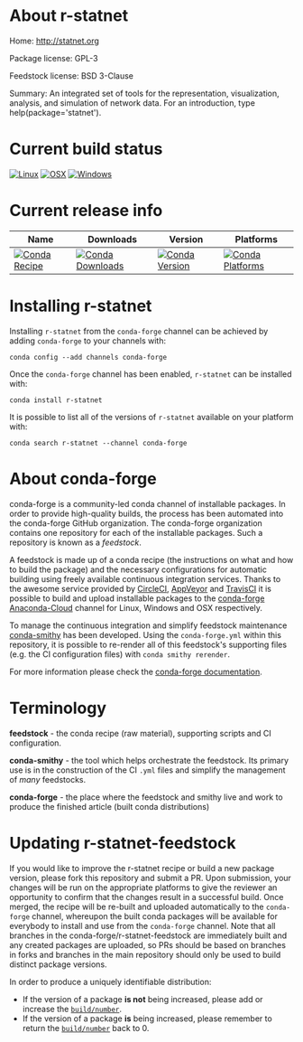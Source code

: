 About r-statnet
===============

Home: http://statnet.org

Package license: GPL-3

Feedstock license: BSD 3-Clause

Summary: An integrated set of tools for the representation, visualization, analysis, and simulation of network data. For an introduction, type help(package='statnet').



Current build status
====================

[![Linux](https://img.shields.io/circleci/project/github/conda-forge/r-statnet-feedstock/master.svg?label=Linux)](https://circleci.com/gh/conda-forge/r-statnet-feedstock)
[![OSX](https://img.shields.io/travis/conda-forge/r-statnet-feedstock/master.svg?label=macOS)](https://travis-ci.org/conda-forge/r-statnet-feedstock)
[![Windows](https://img.shields.io/appveyor/ci/conda-forge/r-statnet-feedstock/master.svg?label=Windows)](https://ci.appveyor.com/project/conda-forge/r-statnet-feedstock/branch/master)

Current release info
====================

| Name | Downloads | Version | Platforms |
| --- | --- | --- | --- |
| [![Conda Recipe](https://img.shields.io/badge/recipe-r--statnet-green.svg)](https://anaconda.org/conda-forge/r-statnet) | [![Conda Downloads](https://img.shields.io/conda/dn/conda-forge/r-statnet.svg)](https://anaconda.org/conda-forge/r-statnet) | [![Conda Version](https://img.shields.io/conda/vn/conda-forge/r-statnet.svg)](https://anaconda.org/conda-forge/r-statnet) | [![Conda Platforms](https://img.shields.io/conda/pn/conda-forge/r-statnet.svg)](https://anaconda.org/conda-forge/r-statnet) |

Installing r-statnet
====================

Installing `r-statnet` from the `conda-forge` channel can be achieved by adding `conda-forge` to your channels with:

```
conda config --add channels conda-forge
```

Once the `conda-forge` channel has been enabled, `r-statnet` can be installed with:

```
conda install r-statnet
```

It is possible to list all of the versions of `r-statnet` available on your platform with:

```
conda search r-statnet --channel conda-forge
```


About conda-forge
=================

conda-forge is a community-led conda channel of installable packages.
In order to provide high-quality builds, the process has been automated into the
conda-forge GitHub organization. The conda-forge organization contains one repository
for each of the installable packages. Such a repository is known as a *feedstock*.

A feedstock is made up of a conda recipe (the instructions on what and how to build
the package) and the necessary configurations for automatic building using freely
available continuous integration services. Thanks to the awesome service provided by
[CircleCI](https://circleci.com/), [AppVeyor](http://www.appveyor.com/)
and [TravisCI](https://travis-ci.org/) it is possible to build and upload installable
packages to the [conda-forge](https://anaconda.org/conda-forge)
[Anaconda-Cloud](http://docs.anaconda.org/) channel for Linux, Windows and OSX respectively.

To manage the continuous integration and simplify feedstock maintenance
[conda-smithy](http://github.com/conda-forge/conda-smithy) has been developed.
Using the ``conda-forge.yml`` within this repository, it is possible to re-render all of
this feedstock's supporting files (e.g. the CI configuration files) with ``conda smithy rerender``.

For more information please check the [conda-forge documentation](https://conda-forge.org/docs/).

Terminology
===========

**feedstock** - the conda recipe (raw material), supporting scripts and CI configuration.

**conda-smithy** - the tool which helps orchestrate the feedstock.
                   Its primary use is in the construction of the CI ``.yml`` files
                   and simplify the management of *many* feedstocks.

**conda-forge** - the place where the feedstock and smithy live and work to
                  produce the finished article (built conda distributions)


Updating r-statnet-feedstock
============================

If you would like to improve the r-statnet recipe or build a new
package version, please fork this repository and submit a PR. Upon submission,
your changes will be run on the appropriate platforms to give the reviewer an
opportunity to confirm that the changes result in a successful build. Once
merged, the recipe will be re-built and uploaded automatically to the
`conda-forge` channel, whereupon the built conda packages will be available for
everybody to install and use from the `conda-forge` channel.
Note that all branches in the conda-forge/r-statnet-feedstock are
immediately built and any created packages are uploaded, so PRs should be based
on branches in forks and branches in the main repository should only be used to
build distinct package versions.

In order to produce a uniquely identifiable distribution:
 * If the version of a package **is not** being increased, please add or increase
   the [``build/number``](http://conda.pydata.org/docs/building/meta-yaml.html#build-number-and-string).
 * If the version of a package **is** being increased, please remember to return
   the [``build/number``](http://conda.pydata.org/docs/building/meta-yaml.html#build-number-and-string)
   back to 0.